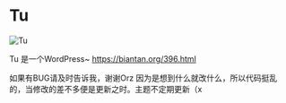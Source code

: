 # Tu
![Tu](https://biantan.org/wp-content/uploads/2017/08/screenshot.png)

Tu 是一个WordPress~
https://biantan.org/396.html

如果有BUG请及时告诉我，谢谢Orz
因为是想到什么就改什么，所以代码挺乱的，当修改的差不多便是更新之时。主题不定期更新（x
